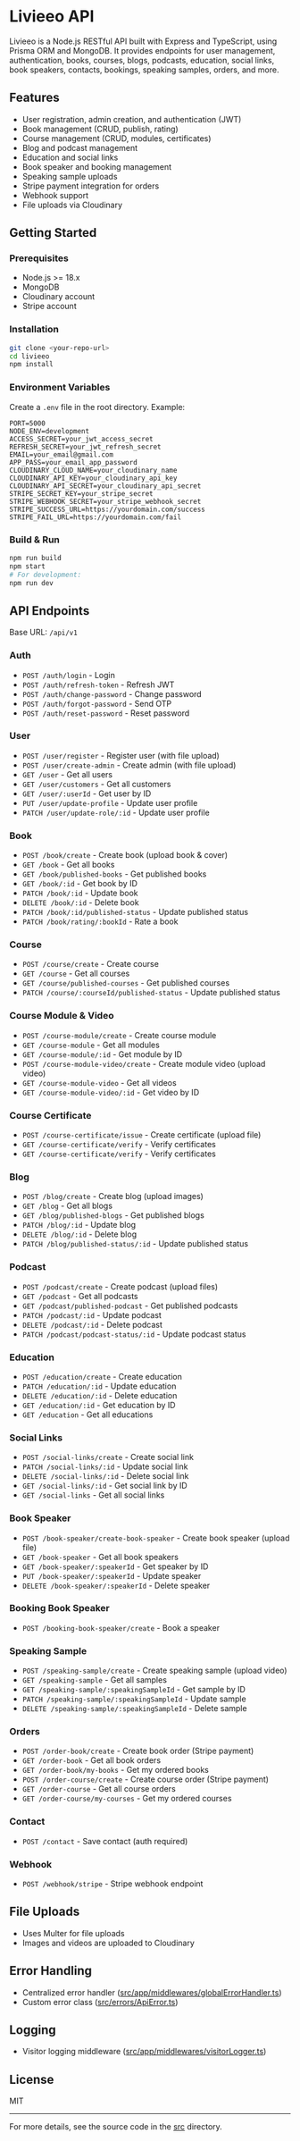 # Livieeo API

Livieeo is a Node.js RESTful API built with Express and TypeScript, using Prisma ORM and MongoDB. It provides endpoints for user management, authentication, books, courses, blogs, podcasts, education, social links, book speakers, contacts, bookings, speaking samples, orders, and more.

## Features

- User registration, admin creation, and authentication (JWT)
- Book management (CRUD, publish, rating)
- Course management (CRUD, modules, certificates)
- Blog and podcast management
- Education and social links
- Book speaker and booking management
- Speaking sample uploads
- Stripe payment integration for orders
- Webhook support
- File uploads via Cloudinary

## Getting Started

### Prerequisites

- Node.js >= 18.x
- MongoDB
- Cloudinary account
- Stripe account

### Installation

```sh
git clone <your-repo-url>
cd livieeo
npm install
```

### Environment Variables

Create a `.env` file in the root directory. Example:

```
PORT=5000
NODE_ENV=development
ACCESS_SECRET=your_jwt_access_secret
REFRESH_SECRET=your_jwt_refresh_secret
EMAIL=your_email@gmail.com
APP_PASS=your_email_app_password
CLOUDINARY_CLOUD_NAME=your_cloudinary_name
CLOUDINARY_API_KEY=your_cloudinary_api_key
CLOUDINARY_API_SECRET=your_cloudinary_api_secret
STRIPE_SECRET_KEY=your_stripe_secret
STRIPE_WEBHOOK_SECRET=your_stripe_webhook_secret
STRIPE_SUCCESS_URL=https://yourdomain.com/success
STRIPE_FAIL_URL=https://yourdomain.com/fail
```

### Build & Run

```sh
npm run build
npm start
# For development:
npm run dev
```

## API Endpoints

Base URL: `/api/v1`

### Auth

- `POST /auth/login` - Login
- `POST /auth/refresh-token` - Refresh JWT
- `POST /auth/change-password` - Change password
- `POST /auth/forgot-password` - Send OTP
- `POST /auth/reset-password` - Reset password

### User

- `POST /user/register` - Register user (with file upload)
- `POST /user/create-admin` - Create admin (with file upload)
- `GET /user` - Get all users
- `GET /user/customers` - Get all customers
- `GET /user/:userId` - Get user by ID
- `PUT /user/update-profile` - Update user profile
- `PATCH /user/update-role/:id` - Update user profile

### Book

- `POST /book/create` - Create book (upload book & cover)
- `GET /book` - Get all books
- `GET /book/published-books` - Get published books
- `GET /book/:id` - Get book by ID
- `PATCH /book/:id` - Update book
- `DELETE /book/:id` - Delete book
- `PATCH /book/:id/published-status` - Update published status
- `PATCH /book/rating/:bookId` - Rate a book

### Course

- `POST /course/create` - Create course
- `GET /course` - Get all courses
- `GET /course/published-courses` - Get published courses
- `PATCH /course/:courseId/published-status` - Update published status

### Course Module & Video

- `POST /course-module/create` - Create course module
- `GET /course-module` - Get all modules
- `GET /course-module/:id` - Get module by ID
- `POST /course-module-video/create` - Create module video (upload video)
- `GET /course-module-video` - Get all videos
- `GET /course-module-video/:id` - Get video by ID

### Course Certificate

- `POST /course-certificate/issue` - Create certificate (upload file)
- `GET /course-certificate/verify` - Verify certificates
- `GET /course-certificate/verify` - Verify certificates

### Blog

- `POST /blog/create` - Create blog (upload images)
- `GET /blog` - Get all blogs
- `GET /blog/published-blogs` - Get published blogs
- `PATCH /blog/:id` - Update blog
- `DELETE /blog/:id` - Delete blog
- `PATCH /blog/published-status/:id` - Update published status

### Podcast

- `POST /podcast/create` - Create podcast (upload files)
- `GET /podcast` - Get all podcasts
- `GET /podcast/published-podcast` - Get published podcasts
- `PATCH /podcast/:id` - Update podcast
- `DELETE /podcast/:id` - Delete podcast
- `PATCH /podcast/podcast-status/:id` - Update podcast status

### Education

- `POST /education/create` - Create education
- `PATCH /education/:id` - Update education
- `DELETE /education/:id` - Delete education
- `GET /education/:id` - Get education by ID
- `GET /education` - Get all educations

### Social Links

- `POST /social-links/create` - Create social link
- `PATCH /social-links/:id` - Update social link
- `DELETE /social-links/:id` - Delete social link
- `GET /social-links/:id` - Get social link by ID
- `GET /social-links` - Get all social links

### Book Speaker

- `POST /book-speaker/create-book-speaker` - Create book speaker (upload file)
- `GET /book-speaker` - Get all book speakers
- `GET /book-speaker/:speakerId` - Get speaker by ID
- `PUT /book-speaker/:speakerId` - Update speaker
- `DELETE /book-speaker/:speakerId` - Delete speaker

### Booking Book Speaker

- `POST /booking-book-speaker/create` - Book a speaker

### Speaking Sample

- `POST /speaking-sample/create` - Create speaking sample (upload video)
- `GET /speaking-sample` - Get all samples
- `GET /speaking-sample/:speakingSampleId` - Get sample by ID
- `PATCH /speaking-sample/:speakingSampleId` - Update sample
- `DELETE /speaking-sample/:speakingSampleId` - Delete sample

### Orders

- `POST /order-book/create` - Create book order (Stripe payment)
- `GET /order-book` - Get all book orders
- `GET /order-book/my-books` - Get my ordered books
- `POST /order-course/create` - Create course order (Stripe payment)
- `GET /order-course` - Get all course orders
- `GET /order-course/my-courses` - Get my ordered courses

### Contact

- `POST /contact` - Save contact (auth required)

### Webhook

- `POST /webhook/stripe` - Stripe webhook endpoint

## File Uploads

- Uses Multer for file uploads
- Images and videos are uploaded to Cloudinary

## Error Handling

- Centralized error handler ([src/app/middlewares/globalErrorHandler.ts](src/app/middlewares/globalErrorHandler.ts))
- Custom error class ([src/errors/ApiError.ts](src/errors/ApiError.ts))

## Logging

- Visitor logging middleware ([src/app/middlewares/visitorLogger.ts](src/app/middlewares/visitorLogger.ts))

## License

MIT

---

For more details, see the source code in the [src](src) directory.